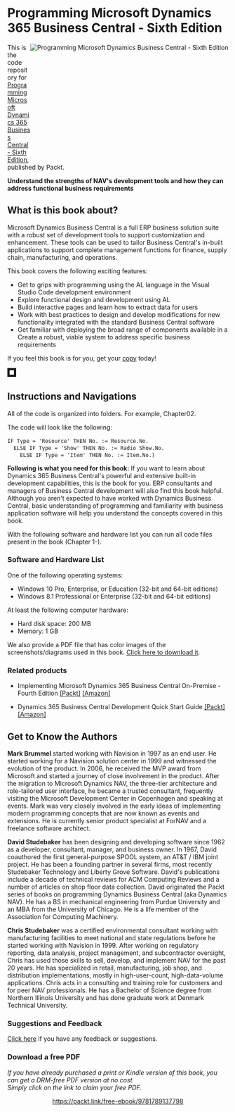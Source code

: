 


# Programming Microsoft Dynamics 365 Business Central - Sixth Edition

<a href="https://www.packtpub.com/application-development/programming-microsoft-dynamics-business-central-sixth-edition?utm_source=github&utm_medium=repository&utm_campaign=9781789137798 "><img src="https://dz13w8afd47il.cloudfront.net/sites/default/files/imagecache/ppv4_main_book_cover/B10457_MockupCover.png" alt="Programming Microsoft Dynamics Business Central - Sixth Edition" height="256px" align="right"></a>

This is the code repository for [Programming Microsoft Dynamics 365 Business Central - Sixth Edition](https://www.packtpub.com/application-development/programming-microsoft-dynamics-business-central-sixth-edition?utm_source=github&utm_medium=repository&utm_campaign=9781789137798), published by Packt.

**Understand the strengths of NAV's development tools and how they can address functional business requirements**

## What is this book about?
Microsoft Dynamics Business Central is a full ERP business solution suite with a robust set of development tools to support customization and enhancement. These tools can be used to tailor Business Central's in-built applications to support complete management functions for finance, supply chain, manufacturing, and operations.

This book covers the following exciting features:
* Get to grips with programming using the AL language in the Visual Studio Code development environment 
* Explore functional design and development using AL 
* Build interactive pages and learn how to extract data for users 
* Work with best practices to design and develop modifications for new functionality integrated with the standard Business Central software 
* Get familiar with deploying the broad range of components available in a Create a robust, viable system to address specific business requirements 

If you feel this book is for you, get your [copy](https://www.amazon.com/dp/1789137799) today!

<a href="https://www.packtpub.com/?utm_source=github&utm_medium=banner&utm_campaign=GitHubBanner"><img src="https://raw.githubusercontent.com/PacktPublishing/GitHub/master/GitHub.png" 
alt="https://www.packtpub.com/" border="5" /></a>

## Instructions and Navigations
All of the code is organized into folders. For example, Chapter02.

The code will look like the following:
```
IF Type = 'Resource' THEN No. := Resource.No. 
  ELSE IF Type = 'Show' THEN No. := Radio Show.No. 
    ELSE IF Type = 'Item' THEN No. := Item.No.)
```

**Following is what you need for this book:**
If you want to learn about Dynamics 365 Business Central's powerful and extensive built-in development capabilities, this is the book for you. ERP consultants and managers of Business Central development will also find this book helpful. Although you aren't expected to have worked with Dynamics Business Central, basic understanding of programming and familiarity with business application software will help you understand the concepts covered in this book.

With the following software and hardware list you can run all code files present in the book (Chapter 1-).
### Software and Hardware List
One of the following operating systems:
* Windows 10 Pro, Enterprise, or Education (32-bit and 64-bit editions)
* Windows 8.1 Professional or Enterprise (32-bit and 64-bit editions)

At least the following computer hardware:
* Hard disk space: 200 MB
* Memory: 1 GB

We also provide a PDF file that has color images of the screenshots/diagrams used in this book. [Click here to download it](https://www.packtpub.com/sites/default/files/downloads/9781789137798_ColorImages.pdf).

### Related products
*  Implementing Microsoft Dynamics 365 Business Central On-Premise - Fourth Edition [[Packt]](https://prod.packtpub.com/in/application-development/implementing-microsoft-dynamics-365-business-central-premise-fourth-edition?utm_source=github&utm_medium=repository&utm_campaign=) [[Amazon]](https://www.amazon.com/dp/B07GVPYT82)

* Dynamics 365 Business Central Development Quick Start Guide  [[Packt]](https://prod.packtpub.com/in/business/dynamics-365-business-central-development-quick-start-guide?utm_source=github&utm_medium=repository&utm_campaign=) [[Amazon]](https://www.amazon.com/dp/1789347467)

## Get to Know the Authors
**Mark Brummel**
started working with Navision in 1997 as an end user. He started working for a Navision solution center in 1999 and witnessed the evolution of the product. In 2006, he received the MVP award from Microsoft and started a journey of close involvement in the product. After the migration to Microsoft Dynamics NAV, the three-tier architecture and role-tailored user interface, he became a trusted consultant, frequently visiting the Microsoft Development Center in Copenhagen and speaking at events. Mark was very closely involved in the early ideas of implementing modern programming concepts that are now known as events and extensions. He is currently senior product specialist at ForNAV and a freelance software architect.

**David Studebaker**
has been designing and developing software since 1962 as a developer, consultant, manager, and business owner. In 1967, David coauthored the first general-purpose SPOOL system, an AT&T / IBM joint project. He has been a founding partner in several firms, most recently Studebaker Technology and Liberty Grove Software. David's publications include a decade of technical reviews for ACM Computing Reviews and a number of articles on shop floor data collection. David originated the Packt series of books on programming Dynamics Business Central (aka Dynamics NAV). He has a BS in mechanical engineering from Purdue University and an MBA from the University of Chicago. He is a life member of the Association for Computing Machinery.

**Chris Studebaker**
was a certified environmental consultant working with manufacturing facilities to meet national and state regulations before he started working with Navision in 1999. After working on regulatory reporting, data analysis, project management, and subcontractor oversight, Chris has used those skills to sell, develop, and implement NAV for the past 20 years. He has specialized in retail, manufacturing, job shop, and distribution implementations, mostly in high-user-count, high-data-volume applications. Chris acts in a consulting and training role for customers and for peer NAV professionals. He has a Bachelor of Science degree from Northern Illinois University and has done graduate work at Denmark Technical University.


### Suggestions and Feedback
[Click here](https://docs.google.com/forms/d/e/1FAIpQLSdy7dATC6QmEL81FIUuymZ0Wy9vH1jHkvpY57OiMeKGqib_Ow/viewform) if you have any feedback or suggestions.
### Download a free PDF

 <i>If you have already purchased a print or Kindle version of this book, you can get a DRM-free PDF version at no cost.<br>Simply click on the link to claim your free PDF.</i>
<p align="center"> <a href="https://packt.link/free-ebook/9781789137798">https://packt.link/free-ebook/9781789137798 </a> </p>